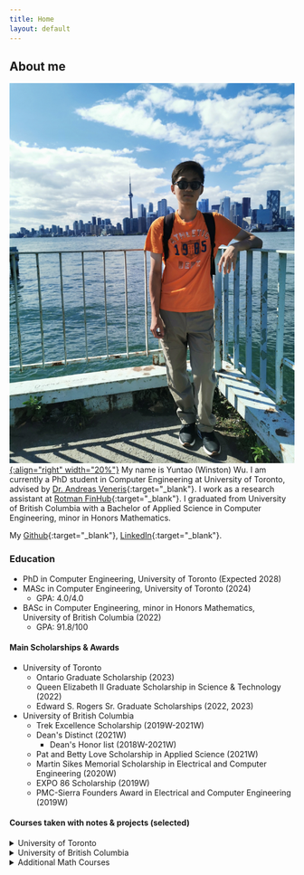 ```yaml
---
title: Home
layout: default
---
```


## About me

[![profile img](./img/img1.jpg){:align="right" width="20%"}](./img/img2.jpg)
My name is Yuntao (Winston) Wu. I am currently a PhD student in Computer Engineering at University of Toronto, advised by [Dr. Andreas Veneris](https://www.eecg.utoronto.ca/~veneris/AndreasVeneris.htm){:target="_blank"}. I work as a research assistant at [Rotman FinHub](https://www.rotman.utoronto.ca/FacultyAndResearch/ResearchCentres/FinHub){:target="_blank"}. I graduated from University of British Columbia with a Bachelor of Applied Science in Computer Engineering, minor in Honors Mathematics.
<br clear="left"/>

My [<i class="fa-brands fa-github"></i> Github](https://github.com/yuntaowu2000){:target="_blank"}, [<i class="fa-brands fa-linkedin"></i> LinkedIn](https://www.linkedin.com/in/yuntaowu936a3b179){:target="_blank"}.

### <i class="fa-solid fa-graduation-cap"></i> Education 
- PhD in Computer Engineering, University of Toronto (Expected 2028)
- MASc in Computer Engineering, University of Toronto (2024)
  - GPA: 4.0/4.0
- BASc in Computer Engineering, minor in Honors Mathematics, University of British Columbia (2022)
  - GPA: 91.8/100

#### <i class="fa-solid fa-award"></i> Main Scholarships & Awards
- University of Toronto
  - Ontario Graduate Scholarship (2023)
  - Queen Elizabeth II Graduate Scholarship in Science & Technology (2022)
  - Edward S. Rogers Sr. Graduate Scholarships (2022, 2023)
- University of British Columbia
  - Trek Excellence Scholarship (2019W-2021W)
  - Dean's Distinct (2021W)
    - Dean's Honor list (2018W-2021W)
  - Pat and Betty Love Scholarship in Applied Science (2021W)
  - Martin Sikes Memorial Scholarship in Electrical and Computer Engineering (2020W)
  - EXPO 86 Scholarship (2019W)
  - PMC-Sierra Founders Award in Electrical and Computer Engineering (2019W)

#### <i class="fa-solid fa-book"></i> Courses taken with notes & projects (selected)
<details>
    <summary>University of Toronto</summary>
<ul>
<li>CSC 2125 Blockchain Technology (A+) <a href="notes/CSC2125_Project_Report.pdf" target="_blank">[Course project]</a></li>
<li>CSC 2401 Introduction to Computational Complexity (B+) <a href="notes/CSC2401.pdf" target="_blank">[Notes]</a></li>
<li>CSC 2511 Natural Language Computing (A+) <a href="https://www.cs.toronto.edu/~raeidsaqur/csc401/" target="_blank">[Course website]</a></li>
<li>ECE 1505 Convex Optimization (A) <a href="notes/ECE1505.pdf" target="_blank">[Notes]</a></li>
<li>ECE 1657 Game Theory and Evolutionary Games (A+) <a href="notes/ECE1657.pdf" target="_blank">[Notes]</a> <a href="https://github.com/yuntaowu2000/RL-training" target="_blank">[Course project]</a></li>
<li>ECE 1762 Algorithms and Data Structures (A+) <a href="notes/ECE1762.pdf" target="_blank">[Notes]</a></li>
</ul>


Audited courses:  
<ul>
<li>MAT 1856 Introduction to Mathematical Finance <a href="notes/MAT1856.pdf" target="_blank">[Notes]</a></li>
<li>CSC 2429 Introduction to Quantum Information <a href="notes/CSC2429.pdf" target="_blank">[Notes]</a></li>
<li>MAT 315 Introduction to Number Theory <a href="notes/MAT315.pdf" target="_blank">[Notes]</a></li>
</ul>
</details>

<details>
    <summary>University of British Columbia</summary>
<div class="alert alert-warning" role="alert"><i class="fa fa-warning"></i> <strong>Note: </strong>The format of notes may vary from year to year as I organized them. Not all courses/notes I have taken are included here. The course contents might have changed from the year I took them.</div>
<br />

<ul>
<li><strong>ECE/CS:</strong>
<ul>
  <li>ELEC 201 Circuit Analysis I (A+) <a href="notes/ELEC201.pdf" target="_blank">[Notes]</a></li>
  <li>CPEN 221 Principles of Software Construction (A) <a href="notes/CPEN221.pdf" target="_blank">[Notes]</a></li>
  <li>CPSC 221 Basic Algorithms and Data Structures (A+) <a href="notes/CPSC221.pdf" target="_blank">[Notes]</a></li>
  <li>CPSC 261 Basics of Computer Systems (A+) <a href="notes/CPSC261.pdf" target="_blank">[Notes]</a></li>
  <li>CPEN 321 Software Engineering (A)  <a href="notes/CPEN321.pdf" target="_blank">[Notes]</a> <a href="https://github.com/yuntaowu2000/CPEN321-Quizzical" target="_blank">[Course Project]</a></li>
  <li>CPEN 331 Operating System (A+)
    <ul>
      <li>OS161</li>
      <li><a href="https://people.ece.ubc.ca/~os161/class-site/calendar.html" target="_blank">[Course website]</a></li>
    </ul>
  </li>
  <li>CPSC 314 Computer Graphics (A+) <a href="notes/CPSC314.pdf" target="_blank">[Notes]</a></li>
  <li>ELEC 331 Computer Communications (A+) <a href="notes/ELEC331.pdf" target="_blank">[Notes]</a></li>
  <li>CPEN 400D Deep Learning (A+)
    <ul>
      <li>Deep Neural Networks, CNN, RNN, NLP using TensorFlow.</li>
      <li><a href="notes/CPEN400D.pdf" target="_blank">[Notes]</a></li>
    </ul>
  </li>
  <li>CPEN 400P Program Analysis (A+)
    <ul>
      <li>Static & dynamic anlysis of programs.</li>
      <li>LLVM, KLEE, AFL.</li>
      <li><a href="https://github.com/ubc-cpen400p-21w/classroom" target="_blank">[Assignments (no solution)]</a></li>
    </ul>
  </li>
  <li>CPSC 425 Computer Vision (A+)
    <ul>
      <li>Image filtering, sampling, classification.</li>
      <li>Object/edge detection. Object recognition.</li>
      <li><a href="notes/CPSC425.pdf" target="_blank">[Notes]</a></li>
    </ul>
  </li>
  <li>ELEC 400M Machine Learning (A+)
    <ul>
      <li>Regression, SVM, Decision Trees, PCA, Deep Learning and CNN using PyTorch.</li>
      <li><a href="https://github.com/yuntaowu2000/400m-final-project" target="_blank">[Final project]</a></li>
    </ul>
  </li>
  <li>EECE 571S Introduction to Quantum Computing (A+)
    <ul>
      <li>Graduate level course taken as an undergraduate student.</li>
      <li>Fundamentals of quantum computing & quantum algorithms.</li>
      <li>Deutsch's problem, QFT, Phase Estimation, Grover's algorithm.</li>
      <li>Error correction.</li>
      <li><a href="notes/EECE571S.pdf" target="_blank">[Notes]</a></li>
    </ul>
  </li>
</ul>
</li>
<li><strong>MATH:</strong>
<ul>
  <li> Calculus
    <ul>
      <li>MATH 100: Differential Calculus (A+)</li>
      <li>MATH 121: Honours Integral Calculus (A+)</li>
      <li>MATH 253: Multivariable Calculus (A+)</li>
      <li>MATH 317: Calculus IV (Vector) (A+)</li>
      <li><a href="notes/MATH-Calculus.pdf" target="_blank">[Notes]</a></li>
    </ul>
  </li>
  <li>MATH 152 Linear Systems (A+) <a href="notes/MATH152.pdf" target="_blank">[Notes]</a></li>
  <li>MATH 220 Mathematical Proof (A+) <a href="notes/MATH220.pdf" target="_blank">[Notes]</a></li>
  <li>MATH 300/301 Complex Variables and Applied Analysis (A+)
    <ul>
      <li>Calculus of Complex variables, Residue Calculus.</li>
      <li>Conformal mapping, Asymptotic Evaluation of Integrals.</li>
      <li><a href="notes/MATH300-301.pdf" target="_blank">[Notes]</a></li>
    </ul>
  </li>
  <li>MATH 316 Elementary Differential Equations II (PDEs) (A+) <a href="notes/MATH316.pdf" target="_blank">[Notes]</a></li>
  <li>MATH 318 Introduction to Probability (A+) <a href="notes/MATH318.pdf" target="_blank">[Notes]</a></li>
  <li>MATH 340 Introduction to Linear Programming (A+) <a href="notes/MATH340.pdf" target="_blank">[Notes]</a></li>
  <li>MATH 345 Applied Nonlinear Dynamics and Chaos (A+) <a href="notes/MATH345.pdf" target="_blank">[Notes]</a></li>
  <li>MATH 424 Classical Differential Geometry (A) <a href="notes/MATH424.pdf" target="_blank">[Notes]</a></li>
</ul>
</li>
<li><strong>PHYS:</strong>
<ul>
  <li> First Year
    <ul>
      <li>PHYS 157: Introductory Physics for Engineers I (Thermodynamics & Waves) (A+)</li>
      <li>PHYS 158: Introductory Physics for Engineers II (Electricity & magnetism) (A+)</li>
      <li>PHYS 170: Mechanics (A+)</li>
      <li><a href="notes/PHYS-firstyear.pdf" target="_blank">[Notes]</a></li>
    </ul>
  </li>
  <li>PHYS 250 Introduction to Modern Physics (A+) <a href="notes/PHYS250.pdf" target="_blank">[Notes]</a></li>
  <li>PHYS 304 Introduction to Quantum Mechanics (A+) <a href="notes/PHYS304.pdf" target="_blank">[Notes]</a></li>
</ul>
</li>
<li><strong>MISC:</strong>
<ul>
  <li>CHEM 154 Chemistry for Engineering (A+) <a href="notes/CHEM154.pdf" target="_blank">[Notes]</a></li>
  <li>CIVL 250 Engineering and Sustainable Development (A+) <a href="notes/CIVL250.pdf" target="_blank">[Notes]</a></li>
  <li>ECON 311 Principles of Macroeconomics (A+) <a href="notes/ECON311.pdf" target="_blank">[Notes]</a></li>
  <li>CPEN 481 Economic Analysis of Engineering Projects (A) <a href="notes/CPEN481.pdf" target="_blank">[Notes]</a></li>
  <li>CHIN 474 Later Classical Chinese Poetry (Intensive) (A)
    <ul>
      <li><a href="notes/CHIN474.pdf" target="_blank">[Notes]</a> (Chinese only)</li>
      <li><a href="notes/CHIN474-final.pdf" target="_blank">[Course project]</a> (Chinese only)</li>
    </ul>
  </li>
</ul>
</li>
</ul>
</details>

<details>
    <summary>Additional Math Courses</summary>

<ul>
<li>Analysis <a href="notes/Analysis.pdf" target="_blank">[Notes]</a></li>
<li>Functional Analysis <a href="notes/Functional-Analysis.pdf" target="_blank">[Notes]</a></li>
<li>Differential Forms <a href="notes/Differential-Forms.pdf" target="_blank">[Notes]</a></li>
<li>Algebra <a href="notes/Algebra.pdf" target="_blank">[Notes]</a></li>
</ul>
</details>